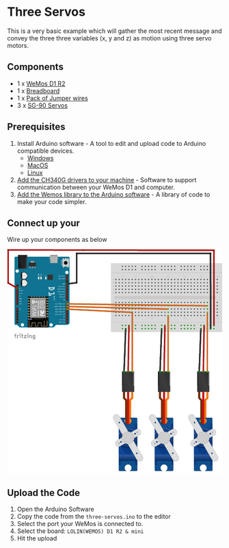 # Three Servos
This is a very basic example which will gather the most recent message and convey the three three variables (x, y and z) as motion using three servo motors.

## Components
* 1 x [WeMos D1 R2](https://hobbycomponents.com/development-boards/863-wemos-d1-r2-esp8266-development-board)
* 1 x [Breadboard](https://hobbycomponents.com/prototyping/118-breadboard-830-point-solderless-pcb-bread-board-mb-102-mb102-test-development-diy)
* 1 x [Pack of Jumper wires](https://hobbycomponents.com/cables/183-20cm-male-to-male-solderless-dupont-jumper-wires-40-cable-pack)
* 3 x [SG-90 Servos](https://hobbycomponents.com/motors-and-servos/130-sg90-micro-servo-9g)

## Prerequisites 
1. Install Arduino software - A tool to edit and upload code to Arduino compatible devices.
    * [Windows](https://www.arduino.cc/en/Guide/Windows)
    * [MacOS](https://www.arduino.cc/en/Guide/MacOSX)
    * [Linux](https://www.arduino.cc/en/Guide/Linux)
2. [Add the  CH340G drivers to your machine](https://learn.sparkfun.com/tutorials/how-to-install-ch340-drivers/all) - Software to support communication between your WeMos D1 and computer. 
3. [Add the Wemos library to the Arduino software](https://elementztechblog.wordpress.com/2016/10/14/programming-esp8266-wemos-d1-r2-using-arduino-ide/) - A library of code to make your code simpler.

## Connect up your
Wire up your components as below

![Circuit Diagram](assets/circuit.png)

## Upload the Code
1. Open the Arduino Software
2. Copy the code from the `three-servos.ino` to the editor
3. Select the port your WeMos is connected to.
4. Select the board: `LOLIN(WEMOS) D1 R2 & mini`
5. Hit the upload
